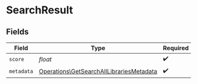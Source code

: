 # SearchResult


## Fields

| Field                                                                                                | Type                                                                                                 | Required                                                                                             | Description                                                                                          |
| ---------------------------------------------------------------------------------------------------- | ---------------------------------------------------------------------------------------------------- | ---------------------------------------------------------------------------------------------------- | ---------------------------------------------------------------------------------------------------- |
| `score`                                                                                              | *float*                                                                                              | :heavy_check_mark:                                                                                   | N/A                                                                                                  |
| `metadata`                                                                                           | [Operations\GetSearchAllLibrariesMetadata](../../Models/Operations/GetSearchAllLibrariesMetadata.md) | :heavy_check_mark:                                                                                   | N/A                                                                                                  |